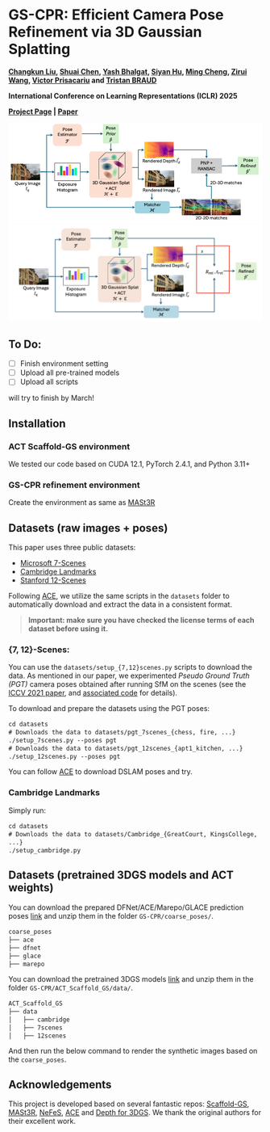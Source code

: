 # GS-CPR: Efficient Camera Pose Refinement via 3D Gaussian Splatting
**[Changkun Liu](https://lck666666.github.io/),
[Shuai Chen](https://scholar.google.com/citations?user=c0xTh_YAAAAJ&hl=en), 
[Yash Bhalgat](https://scholar.google.com/citations?user=q0VSEHYAAAAJ&hl=en),
[Siyan Hu](https://scholar.google.com/citations?user=S56rLU4AAAAJ&hl=en), 
[Ming Cheng](https://scholar.google.com/citations?user=MPyUxv4AAAAJ&hl=en),
[Zirui Wang](https://scholar.google.com/citations?user=zCBKqa8AAAAJ&hl=en), 
[Victor Prisacariu](https://scholar.google.com/citations?user=GmWA-LoAAAAJ&hl=en) 
and [Tristan BRAUD](https://scholar.google.com/citations?user=ZOZtoQUAAAAJ&hl=en)**

**International Conference on Learning Representations (ICLR) 2025**

**[Project Page](https://xrim-lab.github.io/GS-CPR/) | [Paper](https://openreview.net/forum?id=mP7uV59iJM)**

[![GS-CPR](imgs/Method.jpg)](https://arxiv.org/abs/2408.11085)
[![GS-CPR_rel](imgs/Method_rel.jpg)](https://arxiv.org/abs/2408.11085)

## To Do:
- [ ] Finish environment setting
- [ ] Upload all pre-trained models
- [ ] Upload all scripts

will try to finish by March!

## Installation
### ACT Scaffold-GS environment
We tested our code based on CUDA 12.1, PyTorch 2.4.1, and Python 3.11+

### GS-CPR refinement environment
Create the environment as same as [MASt3R](https://github.com/naver/mast3r#demo)

## Datasets (raw images + poses)
This paper uses three public datasets:
- [Microsoft 7-Scenes](https://www.microsoft.com/en-us/research/project/rgb-d-dataset-7-scenes/)
- [Cambridge Landmarks](https://www.repository.cam.ac.uk/handle/1810/251342/)
- [Stanford 12-Scenes](https://graphics.stanford.edu/projects/reloc/)

Following [ACE](https://github.com/nianticlabs/ace), we utilize the same scripts in the `datasets` folder to automatically download and extract the data in a consistent format.

> **Important: make sure you have checked the license terms of each dataset before using it.**

### {7, 12}-Scenes:

You can use the `datasets/setup_{7,12}scenes.py` scripts to download the data.
As mentioned in our paper, we experimented _Pseudo Ground Truth (PGT)_ camera poses obtained after running SfM on the scenes (see the [ICCV 2021 paper](https://openaccess.thecvf.com/content/ICCV2021/html/Brachmann_On_the_Limits_of_Pseudo_Ground_Truth_in_Visual_Camera_ICCV_2021_paper.html),
and [associated code](https://github.com/tsattler/visloc_pseudo_gt_limitations/) for details).

To download and prepare the datasets using the PGT poses:

```shell
cd datasets
# Downloads the data to datasets/pgt_7scenes_{chess, fire, ...}
./setup_7scenes.py --poses pgt
# Downloads the data to datasets/pgt_12scenes_{apt1_kitchen, ...}
./setup_12scenes.py --poses pgt
``` 
You can follow [ACE](https://github.com/nianticlabs/ace) to download DSLAM poses and try.

### Cambridge Landmarks

Simply run:

```shell
cd datasets
# Downloads the data to datasets/Cambridge_{GreatCourt, KingsCollege, ...}
./setup_cambridge.py
```

## Datasets (pretrained 3DGS models and ACT weights)
You can download the prepared DFNet/ACE/Marepo/GLACE prediction poses [link]() and unzip them in the folder `GS-CPR/coarse_poses/`.
```
coarse_poses
├── ace
├── dfnet
├── glace
├── marepo
```
You can download the pretrained 3DGS models [link]() and unzip them in the folder `GS-CPR/ACT_Scaffold_GS/data/`. 
```
ACT_Scaffold_GS
├── data
│   ├── cambridge
│   ├── 7scenes
│   ├── 12scenes
```
And then run the below command to render the synthetic images based on the `coarse_poses`.


## Acknowledgements
This project is developed based on several fantastic repos: [Scaffold-GS](https://github.com/city-super/Scaffold-GS), [MASt3R](https://github.com/naver/mast3r), [NeFeS](https://github.com/ActiveVisionLab/NeFeS), [ACE](https://github.com/nianticlabs/ace) and [Depth for 3DGS](https://github.com/leo-frank/diff-gaussian-rasterization-depth). We thank the original authors for their excellent work.